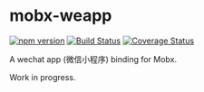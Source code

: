 # mobx-weapp

[![npm version](https://badge.fury.io/js/mobx-weapp.svg)](https://badge.fury.io/js/mobx-weapp)
[![Build Status](https://travis-ci.org/jkzing/mobx-weapp.svg?branch=master)](https://travis-ci.org/jkzing/mobx-weapp)
[![Coverage Status](https://coveralls.io/repos/github/jkzing/mobx-weapp/badge.svg?branch=master)](https://coveralls.io/github/jkzing/mobx-weapp?branch=master)

A wechat app (微信小程序) binding for Mobx.

Work in progress.
